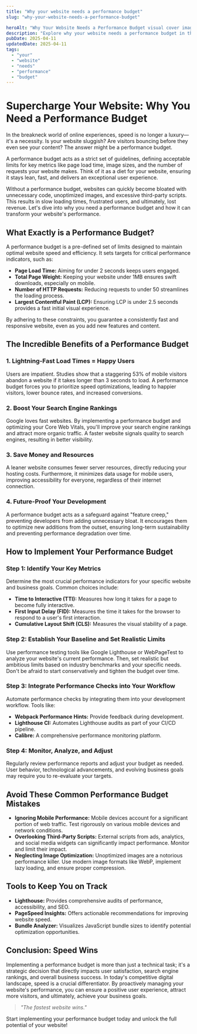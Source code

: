 ```yaml
---
title: "Why your website needs a performance budget"
slug: "why-your-website-needs-a-performance-budget"

heroAlt: "Why Your Website Needs a Performance Budget visual cover image"
description: "Explore why your website needs a performance budget in this detailed guide, offering insights, strategies, and practical tips to enhance your understanding and application of the topic."
pubDate: 2025-04-11
updatedDate: 2025-04-11
tags:
  - "your"
  - "website"
  - "needs"
  - "performance"
  - "budget"
---
```


# Supercharge Your Website: Why You Need a Performance Budget

In the breakneck world of online experiences, speed is no longer a luxury—it's a necessity. Is your website sluggish? Are visitors bouncing before they even see your content? The answer might be a performance budget.

A performance budget acts as a strict set of guidelines, defining acceptable limits for key metrics like page load time, image sizes, and the number of requests your website makes. Think of it as a diet for your website, ensuring it stays lean, fast, and delivers an exceptional user experience.

Without a performance budget, websites can quickly become bloated with unnecessary code, unoptimized images, and excessive third-party scripts. This results in slow loading times, frustrated users, and ultimately, lost revenue. Let's dive into why you need a performance budget and how it can transform your website's performance.

## What Exactly is a Performance Budget?

A performance budget is a pre-defined set of limits designed to maintain optimal website speed and efficiency. It sets targets for critical performance indicators, such as:

- **Page Load Time:** Aiming for under 2 seconds keeps users engaged.
- **Total Page Weight:** Keeping your website under 1MB ensures swift downloads, especially on mobile.
- **Number of HTTP Requests:** Reducing requests to under 50 streamlines the loading process.
- **Largest Contentful Paint (LCP):** Ensuring LCP is under 2.5 seconds provides a fast initial visual experience.

By adhering to these constraints, you guarantee a consistently fast and responsive website, even as you add new features and content.

## The Incredible Benefits of a Performance Budget

### 1. Lightning-Fast Load Times = Happy Users

Users are impatient. Studies show that a staggering 53% of mobile visitors abandon a website if it takes longer than 3 seconds to load. A performance budget forces you to prioritize speed optimizations, leading to happier visitors, lower bounce rates, and increased conversions.

### 2. Boost Your Search Engine Rankings

Google loves fast websites. By implementing a performance budget and optimizing your Core Web Vitals, you'll improve your search engine rankings and attract more organic traffic. A faster website signals quality to search engines, resulting in better visibility.

### 3. Save Money and Resources

A leaner website consumes fewer server resources, directly reducing your hosting costs. Furthermore, it minimizes data usage for mobile users, improving accessibility for everyone, regardless of their internet connection.

### 4. Future-Proof Your Development

A performance budget acts as a safeguard against "feature creep," preventing developers from adding unnecessary bloat. It encourages them to optimize new additions from the outset, ensuring long-term sustainability and preventing performance degradation over time.

## How to Implement Your Performance Budget

### Step 1: Identify Your Key Metrics

Determine the most crucial performance indicators for your specific website and business goals. Common choices include:

- **Time to Interactive (TTI):** Measures how long it takes for a page to become fully interactive.
- **First Input Delay (FID):** Measures the time it takes for the browser to respond to a user's first interaction.
- **Cumulative Layout Shift (CLS):** Measures the visual stability of a page.

### Step 2: Establish Your Baseline and Set Realistic Limits

Use performance testing tools like Google Lighthouse or WebPageTest to analyze your website's current performance. Then, set realistic but ambitious limits based on industry benchmarks and your specific needs. Don't be afraid to start conservatively and tighten the budget over time.

### Step 3: Integrate Performance Checks into Your Workflow

Automate performance checks by integrating them into your development workflow. Tools like:

- **Webpack Performance Hints:** Provide feedback during development.
- **Lighthouse CI:** Automates Lighthouse audits as part of your CI/CD pipeline.
- **Calibre:** A comprehensive performance monitoring platform.

### Step 4: Monitor, Analyze, and Adjust

Regularly review performance reports and adjust your budget as needed. User behavior, technological advancements, and evolving business goals may require you to re-evaluate your targets.

## Avoid These Common Performance Budget Mistakes

- **Ignoring Mobile Performance:** Mobile devices account for a significant portion of web traffic. Test rigorously on various mobile devices and network conditions.
- **Overlooking Third-Party Scripts:** External scripts from ads, analytics, and social media widgets can significantly impact performance. Monitor and limit their impact.
- **Neglecting Image Optimization:** Unoptimized images are a notorious performance killer. Use modern image formats like WebP, implement lazy loading, and ensure proper compression.

## Tools to Keep You on Track

- **Lighthouse:** Provides comprehensive audits of performance, accessibility, and SEO.
- **PageSpeed Insights:** Offers actionable recommendations for improving website speed.
- **Bundle Analyzer:** Visualizes JavaScript bundle sizes to identify potential optimization opportunities.

## Conclusion: Speed Wins

Implementing a performance budget is more than just a technical task; it's a strategic decision that directly impacts user satisfaction, search engine rankings, and overall business success. In today's competitive digital landscape, speed is a crucial differentiator. By proactively managing your website's performance, you can ensure a positive user experience, attract more visitors, and ultimately, achieve your business goals.

> _"The fastest website wins."_

Start implementing your performance budget today and unlock the full potential of your website!
